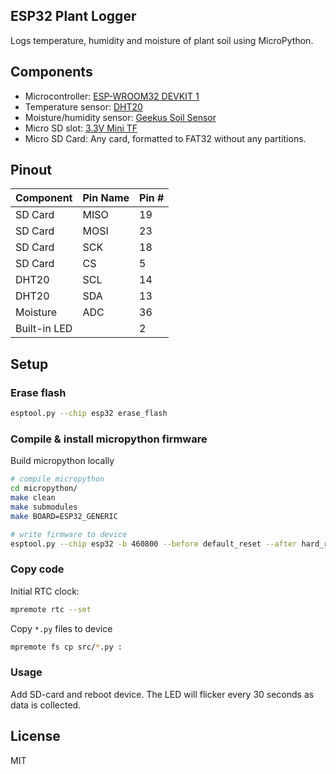 ESP32 Plant Logger
------------------

Logs temperature, humidity and moisture of plant soil using MicroPython.

## Components

- Microcontroller: [ESP-WROOM32 DEVKIT 1](https://embedded-systems-design.github.io/overview-of-the-esp32-devkit-doit-v1)
- Temperature sensor: [DHT20](http://www.aosong.com/userfiles/files/media/Data%20Sheet%20DHT20%20%20A1.pdf)
- Moisture/humidity sensor: [Geekus Soil Sensor](https://abra-electronics.com/sensors/sensors-temperature-en/gk-as-shm-geeekus-soil-moisture-humidity-detection-sensor-module.html)
- Micro SD slot: [3.3V Mini TF](https://abra-electronics.com/robotics-embedded-electronics/breakout-boards/storage/bb-microsd-tf-micro-sd-card-board-3-3v-mini-tf.html)
- Micro SD Card: Any card, formatted to FAT32 without any partitions.

## Pinout

| Component    | Pin Name | Pin # |
| -------      | ---      | ----  |
| SD Card      | MISO     | 19    |
| SD Card      | MOSI     | 23    |
| SD Card      | SCK      | 18    |
| SD Card      | CS       | 5     |
| DHT20        | SCL      | 14    |
| DHT20        | SDA      | 13    |
| Moisture     | ADC      | 36    |
| Built-in LED |          | 2     |

## Setup

### Erase flash

```sh
esptool.py --chip esp32 erase_flash
```

### Compile & install micropython firmware

Build micropython locally

```sh
# compile micropython
cd micropython/
make clean
make submodules
make BOARD=ESP32_GENERIC

# write firmware to device
esptool.py --chip esp32 -b 460800 --before default_reset --after hard_reset write_flash --flash_mode dio --flash_size 4MB --flash_freq 40m 0x1000 build-ESP32_GENERIC/bootloader/bootloader.bin 0x8000 build-ESP32_GENERIC/partition_table/partition-table.bin 0x10000 build-ESP32_GENERIC/micropython.bin
```

### Copy code

Initial RTC clock:

```sh
mpremote rtc --set
```

Copy `*.py` files to device

```sh
mpremote fs cp src/*.py :
```

### Usage

Add SD-card and reboot device. The LED will flicker every 30 seconds as data is collected.

## License

MIT
